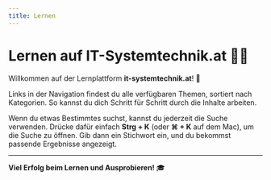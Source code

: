 ```yaml
---
title: Lernen
---
```


# Lernen auf IT-Systemtechnik.at 🧑‍🎓

Willkommen auf der Lernplattform **it-systemtechnik.at**! 👋

Links in der Navigation findest du alle verfügbaren Themen, sortiert nach Kategorien. So kannst du dich Schritt für Schritt durch die Inhalte arbeiten.

Wenn du etwas Bestimmtes suchst, kannst du jederzeit die Suche verwenden. Drücke dafür einfach **Strg + K** (oder **⌘ + K** auf dem Mac), um die Suche zu öffnen. Gib dann ein Stichwort ein, und du bekommst passende Ergebnisse angezeigt.

---

**Viel Erfolg beim Lernen und Ausprobieren!** 🎓
